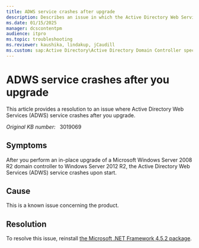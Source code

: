 ```yaml
---
title: ADWS service crashes after upgrade
description: Describes an issue in which the Active Directory Web Services service crashes upon start. This issue occurs after you perform an in-place upgrade.
ms.date: 01/15/2025
manager: dcscontentpm
audience: itpro
ms.topic: troubleshooting
ms.reviewer: kaushika, lindakup, jCaudill
ms.custom: sap:Active Directory\Active Directory Domain Controller specific boot failures, csstroubleshoot
---
```

# ADWS service crashes after you upgrade

This article provides a resolution to an issue where Active Directory Web Services (ADWS) service crashes after you upgrade.

_Original KB number:_ &nbsp; 3019069

## Symptoms

After you perform an in-place upgrade of a Microsoft Windows Server 2008 R2 domain controller to Windows Server 2012 R2, the Active Directory Web Services (ADWS) service crashes upon start.

## Cause

This is a known issue concerning the product.

## Resolution

To resolve this issue, reinstall [the Microsoft .NET Framework 4.5.2 package](https://www.microsoft.com/download/details.aspx?id=42642).
